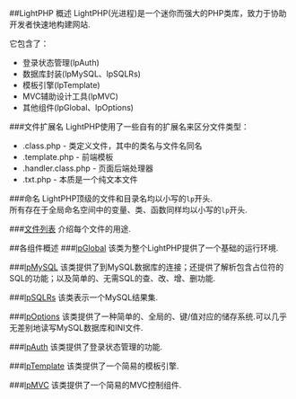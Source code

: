 ##LightPHP 概述
LightPHP(光进程)是一个迷你而强大的PHP类库，致力于协助开发者快速地构建网站.

它包含了：

* 登录状态管理(lpAuth)
* 数据库封装(lpMySQL、lpSQLRs)
* 模板引擎(lpTemplate)
* MVC辅助设计工具(lpMVC)
* 其他组件(lpGlobal、lpOptions)

###文件扩展名
LightPHP使用了一些自有的扩展名来区分文件类型：

* .class.php  -  类定义文件，其中的类名与文件名同名
* .template.php  -  前端模板
* .handler.class.php  -  页面后端处理器
* .txt.php  -  本质是一个纯文本文件

###命名
LightPHP顶级的文件和目录名均以小写的`lp`开头.  
所有存在于全局命名空间中的变量、类、函数同样均以小写的`lp`开头.

###[文件列表](./文件列表.md)
介绍每个文件的用途.

##各组件概述
###[lpGlobal](./lpGlobal.md)
该类为整个LightPHP提供了一个基础的运行环境.

###[lpMySQL](./lpMySQL.md)
该类提供了到MySQL数据库的连接；还提供了解析包含占位符的SQL的功能；以及简单的、无需SQL的查、改、增、删功能.

###[lpSQLRs](./lpSQLRs.md)
该类表示一个MySQL结果集.

###[lpOptions](./lpOptions.md)
该类提供了一种简单的、全局的、键/值对应的储存系统.可以几乎无差别地读写MySQL数据库和INI文件.

###[lpAuth](./lpAuth.md)
该类提供了登录状态管理的功能.

###[lpTemplate](./lpTemplate.md)
该类提供了一个简易的模板引擎.

###[lpMVC](./lpMVC.md)
该类提供了一个简易的MVC控制组件.
